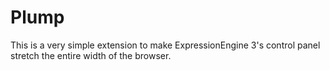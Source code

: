 # Plump

This is a very simple extension to make ExpressionEngine 3's control panel stretch the entire width of the browser.